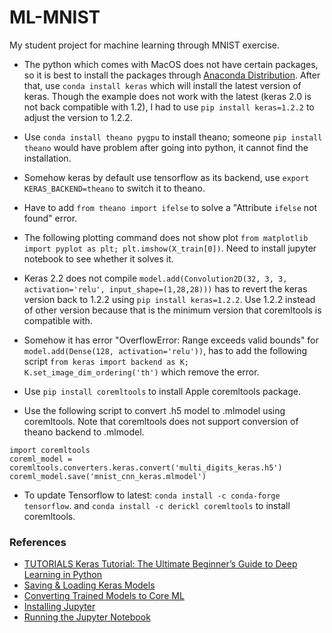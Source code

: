 # ML-MNIST
My student project for machine learning through MNIST exercise.

* The python which comes with MacOS does not have certain packages, so it is best to install the packages through [Anaconda Distribution](https://www.anaconda.com/download/#macos). After that, use ```conda install keras``` which will install the latest version of keras. Though the example does not work with the latest (keras 2.0 is not back compatible with 1.2), I had to use ```pip install keras=1.2.2``` to adjust the version to 1.2.2. 

* Use `conda install theano pygpu` to install theano; someone `pip install theano` would have problem after going into python, it cannot find the installation. 

* Somehow keras by default use tensorflow as its backend, use ```export KERAS_BACKEND=theano``` to switch it to theano. 

* Have to add ```from theano import ifelse``` to solve a "Attribute `ifelse` not found" error. 

* The following plotting command does not show plot ```from matplotlib import pyplot as plt; plt.imshow(X_train[0])```. Need to install jupyter notebook to see whether it solves it. 

* Keras 2.2 does not compile ```model.add(Convolution2D(32, 3, 3, activation='relu', input_shape=(1,28,28)))``` has to revert the keras version back to 1.2.2 using ```pip install keras=1.2.2```.  Use 1.2.2 instead of other version because that is the minimum version that coremltools is compatible with. 

* Somehow it has error "OverflowError: Range exceeds valid bounds" for ```model.add(Dense(128, activation='relu'))```, has to add the following script ```from keras import backend as K;
K.set_image_dim_ordering('th')``` which remove the error. 

* Use ```pip install coremltools``` to install Apple coremltools package. 

* Use the following script to convert .h5 model to .mlmodel using coremltools. Note that coremltools does not support conversion of theano backend to .mlmodel. 
```
import coremltools
coreml_model = coremltools.converters.keras.convert('multi_digits_keras.h5')
coreml_model.save('mnist_cnn_keras.mlmodel')
```

* To update Tensorflow to latest: ```conda install -c conda-forge tensorflow```. and ```conda install -c derickl coremltools``` to install coremltools. 


### References

* [TUTORIALS
Keras Tutorial: The Ultimate Beginner’s Guide to Deep Learning in Python](https://elitedatascience.com/keras-tutorial-deep-learning-in-python)
* [Saving & Loading Keras Models](https://jovianlin.io/saving-loading-keras-models/)
* [Converting Trained Models to Core ML](https://developer.apple.com/documentation/coreml/converting_trained_models_to_core_ml)
* [Installing Jupyter](https://jupyter.org/install.html)
* [Running the Jupyter Notebook](https://jupyter.readthedocs.io/en/latest/running.html)
